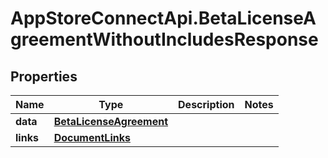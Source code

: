# AppStoreConnectApi.BetaLicenseAgreementWithoutIncludesResponse

## Properties

Name | Type | Description | Notes
------------ | ------------- | ------------- | -------------
**data** | [**BetaLicenseAgreement**](BetaLicenseAgreement.md) |  | 
**links** | [**DocumentLinks**](DocumentLinks.md) |  | 


